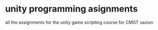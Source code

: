 # unity programming asignments

all the assignments for the unity game scripting course for CMGT saxion

